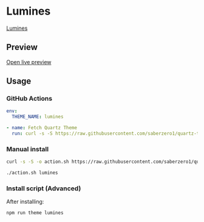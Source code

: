 # Lumines

[Lumines](https://github.com/Avesend)

## Preview

[Open live preview](https://quartz-themes.github.io/lumines/)

## Usage

### GitHub Actions

```yaml
env:
  THEME_NAME: lumines
```

```yaml
- name: Fetch Quartz Theme
  run: curl -s -S https://raw.githubusercontent.com/saberzero1/quartz-themes/master/action.sh | bash -s -- $THEME_NAME
```

### Manual install

```bash
curl -s -S -o action.sh https://raw.githubusercontent.com/saberzero1/quartz-themes/master/action.sh

./action.sh lumines
```

### Install script (Advanced)

After installing:

```bash
npm run theme lumines
```
